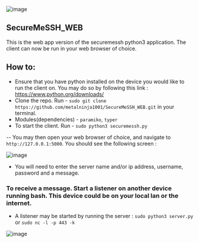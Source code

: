 ![image](https://user-images.githubusercontent.com/101802030/235102104-77fedde1-060f-4252-b42b-72827b828679.png)





## SecureMeSSH_WEB
This is the web app version of the securemessh python3 application. The client can now be run in your web browser of choice.

## How to:
- Ensure that you have python installed on the device you would like to run the client on. You may do so by following this link : https://www.python.org/downloads/
- Clone the repo. Run - `sudo git clone https://github.com/metalninja1001/SecureMeSSH_WEB.git` in your terminal.
- Modules(dependencies) - `paramiko`, `typer`
- To start the client. Run - `sudo python3 securemessh.py`

-- You may then open your web browser of choice, and navigate to `http://127.0.0.1:5000`. You should see the following screen :

![image](https://user-images.githubusercontent.com/101802030/235178867-31b00a9c-23c1-4416-9084-2bce7ef817ab.png)




- You will need to enter the server name and/or ip address, username, password and a message.

### To receive a message. Start a listener on another device running bash. This device could be on your local lan or the internet.
- A listener may be started by running the server : `sudo python3 server.py` or `sudo nc -l -p 443 -k`

![image](https://user-images.githubusercontent.com/101802030/235178175-57d3ba18-a6cf-42d4-a562-c0ad9f3daefc.png)

